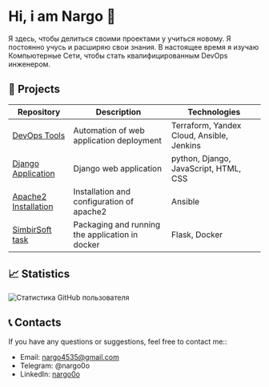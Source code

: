 # Hi, i am Nargo 👋

Я здесь, чтобы делиться своими проектами у учиться новому. Я постоянно учусь и расширяю свои знания. В настоящее время я изучаю Компьютерные Сети, чтобы стать квалифицированным DevOps инженером.

## 🚀 Projects


| Repository | Description | Technologies |
|-------------|----------| ---------- |
| [DevOps Tools](https://github.com/nargo0o/devops_tools) | Automation of web application deployment | Terraform, Yandex Cloud, Ansible, Jenkins |
| [Django Application](https://github.com/nargo0o/geekshop1) | Django web application | python, Django, JavaScript, HTML, CSS |
| [Apache2 Installation](https://github.com/nargo0o/ansible) | Installation and configuration of apache2 | Ansible |
| [SimbirSoft task](https://github.com/nargo0o/flaskex/) | Packaging and running the application in docker | Flask, Docker |


 ## 📈 Statistics
 
 
![Статистика GitHub пользователя](https://github-readme-stats.vercel.app/api?username=nargo0o&show_icons=true&theme=dracula)
  

## 📞 Contacts

If you have any questions or suggestions, feel free to contact me::

- Email: nargo4535@gmail.com
- Telegram: @nargo0o
- LinkedIn: [nargo0o](https://www.linkedin.com/in/nargo-raitman-765802168/)
